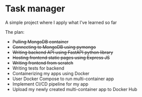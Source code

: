<h1>Task manager</h1>

<p>A simple project where I apply what I've learned so far</p>

<p>The plan:</p>
<ul>
    <li><s>Pulling MongoDB container</s></li>
    <li><s>Connecting to MongoDB using pymongo</s></li>
    <li><s>Writing backend API using FastAPI python library</s></li>
    <li><s>Hosting frontend static pages using Express JS</s></li>
    <li><s>Writing frontend from scratch</s></li>
    <li>Writing tests for backend</li>
    <li>Containerizing my apps using Docker</li>
    <li>User Docker Compose to run multi-container app</li>
    <li>Implement CI/CD pipeline for my app</li>
    <li>Upload my newly created multi-container app to Docker Hub</li>
</ul>